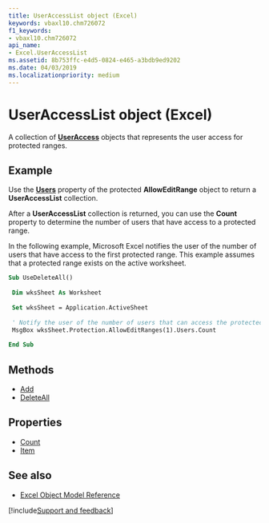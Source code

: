 ```yaml
---
title: UserAccessList object (Excel)
keywords: vbaxl10.chm726072
f1_keywords:
- vbaxl10.chm726072
api_name:
- Excel.UserAccessList
ms.assetid: 8b753ffc-e4d5-0824-e465-a3bdb9ed9202
ms.date: 04/03/2019
ms.localizationpriority: medium
---
```



# UserAccessList object (Excel)

A collection of **[UserAccess](Excel.UserAccess.md)** objects that represents the user access for protected ranges.


## Example

Use the **[Users](Excel.AllowEditRange.Users.md)** property of the protected **AllowEditRange** object to return a **UserAccessList** collection.

After a **UserAccessList** collection is returned, you can use the **Count** property to determine the number of users that have access to a protected range. 

In the following example, Microsoft Excel notifies the user of the number of users that have access to the first protected range. This example assumes that a protected range exists on the active worksheet.

```vb
Sub UseDeleteAll() 
 
 Dim wksSheet As Worksheet 
 
 Set wksSheet = Application.ActiveSheet 
 
 ' Notify the user of the number of users that can access the protected range. 
 MsgBox wksSheet.Protection.AllowEditRanges(1).Users.Count 
 
End Sub
```

## Methods

- [Add](Excel.UserAccessList.Add.md)
- [DeleteAll](Excel.UserAccessList.DeleteAll.md)

## Properties

- [Count](Excel.UserAccessList.Count.md)
- [Item](Excel.UserAccessList.Item.md)

## See also

- [Excel Object Model Reference](overview/Excel/object-model.md)

[!include[Support and feedback](~/includes/feedback-boilerplate.md)]